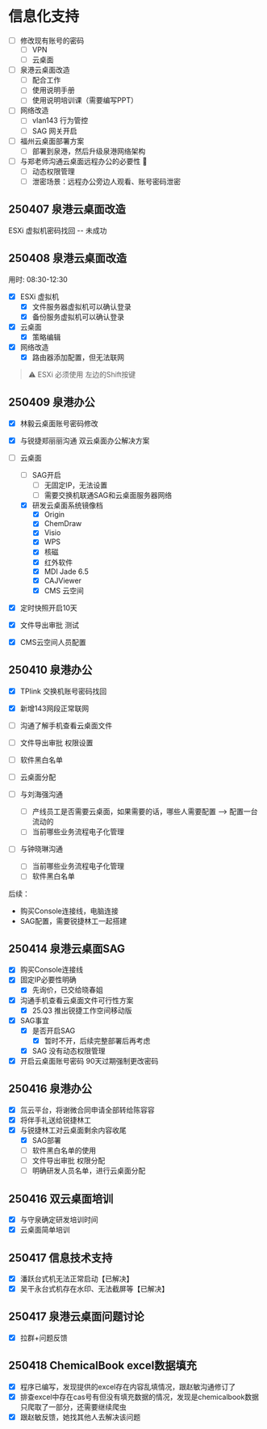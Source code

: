 # 信息化支持

- [ ] 修改现有账号的密码
  - [ ] VPN
  - [ ] 云桌面
- [ ] 泉港云桌面改造
  - [ ] 配合工作
  - [ ] 使用说明手册
  - [ ] 使用说明培训课（需要编写PPT）
- [ ] 网络改造
  - [ ] vlan143 行为管控
  - [ ] SAG 网关开启
- [ ] 福州云桌面部署方案
  - [ ] 部署到泉港，然后升级泉港网络架构
- [ ] 与郑老师沟通云桌面远程办公的必要性 🛑
  - [ ] 动态权限管理
  - [ ] 泄密场景：远程办公旁边人观看、账号密码泄密

## 250407 泉港云桌面改造

ESXi 虚拟机密码找回 -- 未成功

## 250408 泉港云桌面改造

用时: 08:30-12:30

- [x] ESXi 虚拟机
  - [x] 文件服务器虚拟机可以确认登录
  - [x] 备份服务虚拟机可以确认登录
- [x] 云桌面
  - [x] 策略编辑
- [x] 网络改造
  - [x] 路由器添加配置，但无法联网

> ⚠️
> ESXi 必须使用 左边的Shift按键

## 250409 泉港办公

- [x] 林毅云桌面账号密码修改
- [x] 与锐捷郑丽丽沟通 双云桌面办公解决方案

- [ ] 云桌面
  - [ ] SAG开启
    - [ ] 无固定IP，无法设置
    - [ ] 需要交换机联通SAG和云桌面服务器网络
  - [x] 研发云桌面系统镜像档
    - [x] Origin
    - [x] ChemDraw
    - [x] Visio
    - [x] WPS
    - [x] 核磁
    - [x] 红外软件
    - [x] MDI Jade 6.5
    - [x] CAJViewer
    - [x] CMS 云空间
- [x] 定时快照开启10天
- [x] 文件导出审批 测试
- [x] CMS云空间人员配置

## 250410 泉港办公

- [x] TPlink 交换机账号密码找回
- [x] 新增143网段正常联网
- [ ] 沟通了解手机查看云桌面文件
- [ ] 文件导出审批 权限设置
- [ ] 软件黑白名单
- [ ] 云桌面分配

- [ ] 与刘海强沟通
  - [ ] 产线员工是否需要云桌面，如果需要的话，哪些人需要配置 --> 配置一台流动的
  - [ ] 当前哪些业务流程电子化管理
- [ ] 与钟晓琳沟通
  - [ ] 当前哪些业务流程电子化管理
  - [ ] 软件黑白名单

后续：

- 购买Console连接线，电脑连接
- SAG配置，需要锐捷林工一起搭建

## 250414 泉港云桌面SAG

- [x] 购买Console连接线
- [x] 固定IP必要性明确
  - [x] 先询价，已交给晓春姐
- [x] 沟通手机查看云桌面文件可行性方案
  - [x] 25.Q3 推出锐捷工作空间移动版
- [x] SAG事宜
  - [x] 是否开启SAG
    - [x] 暂时不开，后续完整部署后再考虑
  - [x] SAG 没有动态权限管理
- [x] 开启云桌面账号密码 90天过期强制更改密码

## 250416 泉港办公

- [x] 氚云平台，将谢微合同申请全部转给陈容容
- [x] 将伴手礼送给锐捷林工
- [x] 与锐捷林工对云桌面剩余内容收尾
  - [x] SAG部署
  - [ ] 软件黑白名单的使用
  - [ ] 文件导出审批 权限分配
  - [ ] 明确研发人员名单，进行云桌面分配

## 250416 双云桌面培训

- [x] 与守泉确定研发培训时间
- [x] 云桌面简单培训

## 250417 信息技术支持

- [x] 潘跃台式机无法正常启动【已解决】
- [x] 吴干永台式机存在水印、无法截屏等【已解决】

## 250417 泉港云桌面问题讨论

- [x] 拉群+问题反馈

## 250418 ChemicalBook excel数据填充

- [x] 程序已编写，发现提供的excel存在内容乱填情况，跟赵敏沟通修订了
- [x] 排查excel中存在cas号有但没有填充数据的情况，发现是chemicalbook数据只爬取了一部分，还需要继续爬虫
- [x] 跟赵敏反馈，她找其他人去解决该问题

